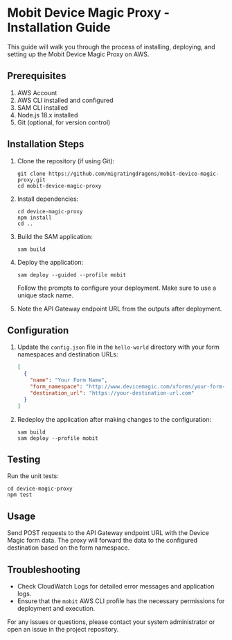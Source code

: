 # Mobit Device Magic Proxy - Installation Guide

This guide will walk you through the process of installing, deploying, and setting up the Mobit Device Magic Proxy on AWS.

## Prerequisites

1. AWS Account
2. AWS CLI installed and configured
3. SAM CLI installed
4. Node.js 18.x installed
5. Git (optional, for version control)

## Installation Steps

1. Clone the repository (if using Git):
   ```
   git clone https://github.com/migratingdragons/mobit-device-magic-proxy.git
   cd mobit-device-magic-proxy
   ```

2. Install dependencies:
   ```
   cd device-magic-proxy
   npm install
   cd ..
   ```

3. Build the SAM application:
   ```
   sam build
   ```

4. Deploy the application:
   ```
   sam deploy --guided --profile mobit
   ```
   Follow the prompts to configure your deployment. Make sure to use a unique stack name.

5. Note the API Gateway endpoint URL from the outputs after deployment.

## Configuration

1. Update the `config.json` file in the `hello-world` directory with your form namespaces and destination URLs:
   ```json
   [
     {
       "name": "Your Form Name",
       "form_namespace": "http://www.devicemagic.com/xforms/your-form-namespace",
       "destination_url": "https://your-destination-url.com"
     }
   ]
   ```

2. Redeploy the application after making changes to the configuration:
   ```
   sam build
   sam deploy --profile mobit
   ```

## Testing

Run the unit tests:
```
cd device-magic-proxy
npm test
```

## Usage

Send POST requests to the API Gateway endpoint URL with the Device Magic form data. The proxy will forward the data to the configured destination based on the form namespace.

## Troubleshooting

- Check CloudWatch Logs for detailed error messages and application logs.
- Ensure that the `mobit` AWS CLI profile has the necessary permissions for deployment and execution.

For any issues or questions, please contact your system administrator or open an issue in the project repository.
